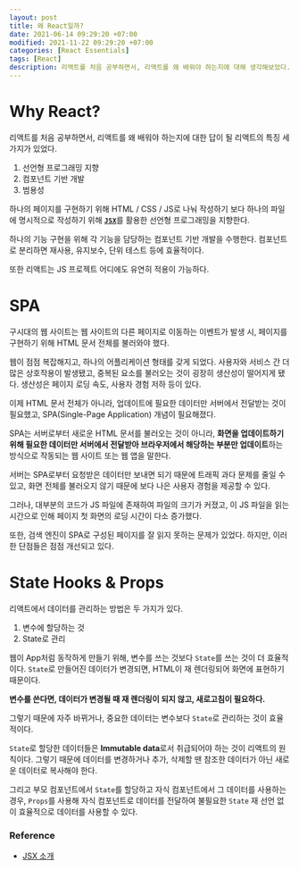 ```yaml
---
layout: post
title: 왜 React일까?
date: 2021-06-14 09:29:20 +07:00
modified: 2021-11-22 09:29:20 +07:00
categories: [React Essentials]
tags: [React]
description: 리액트를 처음 공부하면서, 리액트를 왜 배워야 하는지에 대해 생각해보았다.
---
```


# Why React?

리액트를 처음 공부하면서, 리액트를 왜 배워야 하는지에 대한 답이 될 리액트의 특징 세가지가 있었다.

1. 선언형 프로그래밍 지향
2. 컴포넌트 기반 개발
3. 범용성

하나의 페이지를 구현하기 위해 HTML / CSS / JS로 나눠 작성하기 보다 하나의 파일에 명시적으로 작성하기 위해 <a href="https://ko.reactjs.org/docs/introducing-jsx.html" target="_blank" rel="noopener">**`JSX`**</a>를 활용한 선언형 프로그래밍을 지향한다.

하나의 기능 구현을 위해 각 기능을 담당하는 컴포넌트 기반 개발을 수행한다.
컴포넌트로 분리하면 재사용, 유지보수, 단위 테스트 등에 효율적이다.

또한 리액트는 JS 프로젝트 어디에도 유연히 적용이 가능하다.

# SPA

구시대의 웹 사이트는 웹 사이트의 다른 페이지로 이동하는 이벤트가 발생 시, 페이지를 구현하기 위해 HTML 문서 전체를 불러와야 했다.

웹이 점점 복잡해지고, 하나의 어플리케이션 형태를 갖게 되었다. 사용자와 서비스 간 더 많은 상호작용이 발생됐고, 중복된 요소를 불러오는 것이 굉장히 생산성이 떨어지게 됐다. 생산성은 페이지 로딩 속도, 사용자 경험 저하 등이 있다.

이제 HTML 문서 전체가 아니라, 업데이트에 필요한 데이터만 서버에서 전달받는 것이 필요했고, SPA(Single-Page Application) 개념이 필요해졌다.

SPA는 서버로부터 새로운 HTML 문서를 불러오는 것이 아니라, **화면을 업데이트하기 위해 필요한 데이터만 서버에서 전달받아 브라우저에서 해당하는 부분만 업데이트**하는 방식으로 작동되는 웹 사이트 또는 웹 앱을 말한다.

서버는 SPA로부터 요청받은 데이터만 보내면 되기 때문에 트래픽 과다 문제를 줄일 수 있고, 화면 전체를 불러오지 않기 때문에 보다 나은 사용자 경험을 제공할 수 있다.

그러나, 대부분의 코드가 JS 파일에 존재하여 파일의 크기가 커졌고, 이 JS 파일을 읽는 시간으로 인해 페이지 첫 화면의 로딩 시간이 다소 증가했다.

또한, 검색 엔진이 SPA로 구성된 페이지를 잘 읽지 못하는 문제가 있었다. 하지만, 이러한 단점들은 점점 개선되고 있다.

# State Hooks & Props

리액트에서 데이터를 관리하는 방법은 두 가지가 있다.

1. 변수에 할당하는 것
2. State로 관리

웹이 App처럼 동작하게 만들기 위해, 변수를 쓰는 것보다 `State`를 쓰는 것이 더 효율적이다. `State`로 만들어진 데이터가 변경되면, HTML이 재 렌더링되어 화면에 표현하기 때문이다.

**변수를 쓴다면, 데이터가 변경될 때 재 렌더링이 되지 않고, 새로고침이 필요하다.**

그렇기 때문에 자주 바뀌거나, 중요한 데이터는 변수보다 `State`로 관리하는 것이 효율적이다.

`State`로 할당한 데이터들은 **Immutable data**로서 취급되어야 하는 것이 리액트의 원칙이다. 그렇기 때문에 데이터를 변경하거나 추가, 삭제할 땐 참조한 데이터가 아닌 새로운 데이터로 복사해야 한다.

그리고 부모 컴포넌트에서 `State`를 할당하고 자식 컴포넌트에서 그 데이터를 사용하는 경우, `Props`를 사용해 자식 컴포넌트로 데이터를 전달하여 불필요한 `State` 재 선언 없이 효율적으로 데이터를 사용할 수 있다.

### Reference

- <a href="https://ko.reactjs.org/docs/introducing-jsx.html" target="_blank" rel="noopener">JSX 소개</a>
